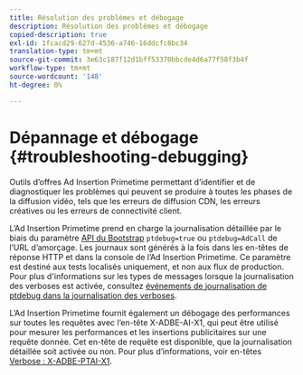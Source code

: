 ```yaml
---
title: Résolution des problèmes et débogage
description: Résolution des problèmes et débogage
copied-description: true
exl-id: 1fcacd29-627d-4536-a746-16ddcfc8bc34
translation-type: tm+mt
source-git-commit: 3e63c187f12d1bff53370bbcde4d6a77f58f3b4f
workflow-type: tm+mt
source-wordcount: '148'
ht-degree: 0%

---
```


# Dépannage et débogage {#troubleshooting-debugging}

Outils d’offres Ad Insertion Primetime permettant d’identifier et de diagnostiquer les problèmes qui peuvent se produire à toutes les phases de la diffusion vidéo, tels que les erreurs de diffusion CDN, les erreurs créatives ou les erreurs de connectivité client.

L’Ad Insertion Primetime prend en charge la journalisation détaillée par le biais du paramètre [API du Bootstrap](/help/primetime-ad-insertion/technical-reference/bootstrap-api.md) `ptdebug=true` ou `ptdebug=AdCall` de l’URL d’amorçage. Les journaux sont générés à la fois dans les en-têtes de réponse HTTP et dans la console de l’Ad Insertion Primetime. Ce paramètre est destiné aux tests localisés uniquement, et non aux flux de production. Pour plus d&#39;informations sur les types de messages lorsque la journalisation des verboses est activée, consultez [événements de journalisation de ptdebug dans la journalisation des verboses](verbose-logging.md#ptdebug-logging-events).

L’Ad Insertion Primetime fournit également un débogage des performances sur toutes les requêtes avec l’en-tête X-ADBE-AI-X1, qui peut être utilisé pour mesurer les performances et les insertions publicitaires sur une requête donnée. Cet en-tête de requête est disponible, que la journalisation détaillée soit activée ou non. Pour plus d’informations, voir en-têtes [Verbose : X-ADBE-PTAI-X1](debugging-headers.md).
